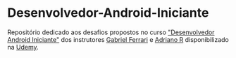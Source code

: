 # Desenvolvedor-Android-Iniciante
Repositório dedicado aos desafios propostos no curso ["Desenvolvedor Android Iniciante"](https://www.udemy.com/course/desenvolvedor-android-iniciante/) dos instrutores [Gabriel Ferrari](https://www.udemy.com/user/gabriel-ferrari-ceron/) e [Adriano R](https://www.udemy.com/user/adriano-r-sacardo/) disponibilizado na [Udemy](https://www.udemy.com/).
